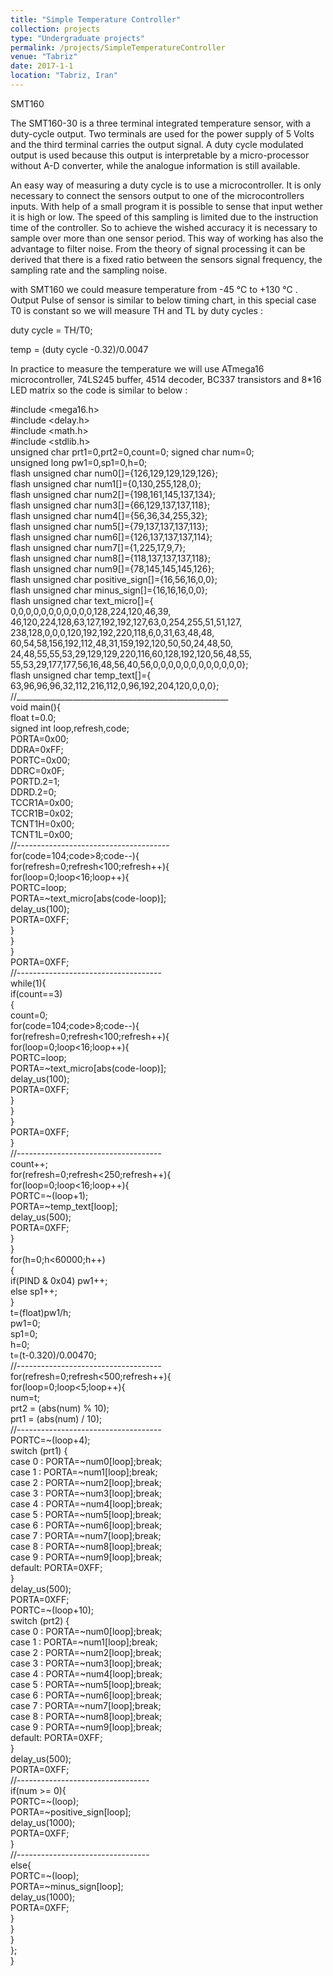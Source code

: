 ```yaml
---
title: "Simple Temperature Controller"
collection: projects
type: "Undergraduate projects"
permalink: /projects/SimpleTemperatureController
venue: "Tabriz"
date: 2017-1-1
location: "Tabriz, Iran"
---
```


SMT160

The SMT160-30 is a three terminal integrated temperature sensor, with a duty-cycle output. Two terminals are used for the power supply of 5 Volts and the third terminal carries the output signal. A duty cycle modulated output is used because this output is interpretable by a micro-processor without A-D converter, while the analogue information is still available.

An easy way of measuring a duty cycle is to use a microcontroller. It is only necessary to connect the sensors output to one of the microcontrollers inputs. With help of a small program it is possible to sense that input wether it is high or low. The speed of this sampling is limited due to the instruction time of the controller. So to achieve the wished accuracy it is necessary to sample over more than one sensor period. This way of working has also the advantage to filter noise. From the theory of signal processing it can be derived that there is a fixed ratio between the sensors signal frequency, the sampling rate and the sampling noise.

with SMT160 we could measure temperature from -45 °C to +130 °C . Output Pulse of sensor is similar to below timing chart, in this special case T0 is constant so we will measure TH and TL by duty cycles :

duty cycle = TH/T0;

temp = (duty cycle -0.32)/0.0047

In practice to measure the temperature we will use ATmega16 microcontroller, 74LS245 buffer, 4514 decoder, BC337 transistors and 8*16 LED matrix so the code is similar to below :

#include \<mega16.h>  
#include \<delay.h>  
#include \<math.h>  
#include \<stdlib.h>  
unsigned char  prt1=0,prt2=0,count=0;
signed char    num=0;    
unsigned long pw1=0,sp1=0,h=0;   
flash unsigned char num0[]={126,129,129,129,126};<br>
flash unsigned char num1[]={0,130,255,128,0};  
flash unsigned char num2[]={198,161,145,137,134};  
flash unsigned char num3[]={66,129,137,137,118};  
flash unsigned char num4[]={56,36,34,255,32};  
flash unsigned char num5[]={79,137,137,137,113};  
flash unsigned char num6[]={126,137,137,137,114};  
flash unsigned char num7[]={1,225,17,9,7};  
flash unsigned char num8[]={118,137,137,137,118};  
flash unsigned char num9[]={78,145,145,145,126};  
flash unsigned char positive_sign[]={16,56,16,0,0};  
flash unsigned char minus_sign[]={16,16,16,0,0};  
flash unsigned char text_micro[]={  
0,0,0,0,0,0,0,0,0,0,0,128,224,120,46,39,
46,120,224,128,63,127,192,192,127,63,0,254,255,51,51,127,
238,128,0,0,0,120,192,192,220,118,6,0,31,63,48,48,
60,54,58,156,192,112,48,31,159,192,120,50,50,24,48,50,
24,48,55,55,53,29,129,129,220,116,60,128,192,120,56,48,55,
55,53,29,177,177,56,16,48,56,40,56,0,0,0,0,0,0,0,0,0,0,0,0};  
flash unsigned char temp_text[]={
63,96,96,96,32,112,216,112,0,96,192,204,120,0,0,0};  
//_____________________________________________________        
void main(){  
    float t=0.0;  
    signed int loop,refresh,code;  
    PORTA=0x00;  
    DDRA=0xFF;  
    PORTC=0x00;  
    DDRC=0x0F;  
    PORTD.2=1;  
    DDRD.2=0;  
    TCCR1A=0x00;  
    TCCR1B=0x02;  
    TCNT1H=0x00;  
    TCNT1L=0x00;  
//--------------------------------------  
    for(code=104;code>8;code--){  
        for(refresh=0;refresh<100;refresh++){  
            for(loop=0;loop<16;loop++){  
                PORTC=loop;  
                PORTA=~text_micro[abs(code-loop)];  
                delay_us(100);  
                PORTA=0XFF;  
            }  
          }  
    }  
PORTA=0XFF;  
//------------------------------------  
while(1){  
if(count==3)  
{  
count=0;  
for(code=104;code>8;code--){   
for(refresh=0;refresh<100;refresh++){   
for(loop=0;loop<16;loop++){  
PORTC=loop;  
PORTA=~text_micro[abs(code-loop)];  
delay_us(100);  
PORTA=0XFF;  
    }  
  }  
}  
PORTA=0XFF;  
}  
//------------------------------------  
count++;  
for(refresh=0;refresh<250;refresh++){  
for(loop=0;loop<16;loop++){  
 PORTC=~(loop+1);  
 PORTA=~temp_text[loop];  
 delay_us(500);  
 PORTA=0XFF;  
     }  
 }  
for(h=0;h<60000;h++)  
   {  
   if(PIND & 0x04) pw1++;  
   else sp1++;  
   }  
 t=(float)pw1/h;  
 pw1=0;  
 sp1=0;  
 h=0;  
 t=(t-0.320)/0.00470;  
//------------------------------------  
for(refresh=0;refresh<500;refresh++){  
for(loop=0;loop<5;loop++){  
num=t;  
prt2 = (abs(num) % 10);  
prt1 = (abs(num) / 10);  
//------------------------------------  
PORTC=~(loop+4);  
switch (prt1) {  
case 0 : PORTA=~num0[loop];break;  
case 1 : PORTA=~num1[loop];break;  
case 2 : PORTA=~num2[loop];break;  
case 3 : PORTA=~num3[loop];break;  
case 4 : PORTA=~num4[loop];break;  
case 5 : PORTA=~num5[loop];break;  
case 6 : PORTA=~num6[loop];break;  
case 7 : PORTA=~num7[loop];break;  
case 8 : PORTA=~num8[loop];break;  
case 9 : PORTA=~num9[loop];break;  
default: PORTA=0XFF;  
 }  
delay_us(500);  
PORTA=0XFF;  
PORTC=~(loop+10);  
switch (prt2) {  
case 0 : PORTA=~num0[loop];break;  
case 1 : PORTA=~num1[loop];break;  
case 2 : PORTA=~num2[loop];break;  
case 3 : PORTA=~num3[loop];break;  
case 4 : PORTA=~num4[loop];break;  
case 5 : PORTA=~num5[loop];break;  
case 6 : PORTA=~num6[loop];break;  
case 7 : PORTA=~num7[loop];break;  
case 8 : PORTA=~num8[loop];break;  
case 9 : PORTA=~num9[loop];break;  
default: PORTA=0XFF;  
 }  
delay_us(500);  
PORTA=0XFF;  
//---------------------------------  
if(num >= 0){  
 PORTC=~(loop);  
 PORTA=~positive_sign[loop];  
 delay_us(1000);  
 PORTA=0XFF;  
 }  
//---------------------------------  
else{  
 PORTC=~(loop);  
 PORTA=~minus_sign[loop];  
 delay_us(1000);  
 PORTA=0XFF;  
    }  
   }  
  }  
 };  
}  
